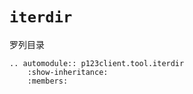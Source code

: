 # `iterdir`

罗列目录

```{eval-rst}
.. automodule:: p123client.tool.iterdir
    :show-inheritance:
    :members:
```
